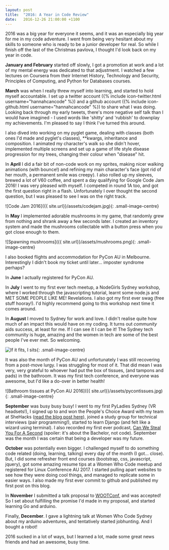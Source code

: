 ```yaml
---
layout: post
title:  "2016: A Year in Code Review"
date:   2016-12-26 21:00:00 +1100
---
```


2016 was a big year for everyone it seems, and it was an especially big year for me in my code adventure. I went from being very hesitant about my skills to someone who is ready to be a junior developer for real. So while I finish off the last of the Christmas pavlova, I thought I'd look back on my year in code.

**January and February** started off slowly, I got a promotion at work and a lot of my mental energy was dedicated to that adjustment. I watched a few lectures on Coursera from their Internet History, Technology and Security, Principles of Computing, and Python for Databases courses.

**March** was when I really threw myself into learning, and started to hold myself accountable. I set up a twitter account ({% include icon-twitter.html username="hannahcancode" %}) and a github account ({% include icon-github.html username="hannahcancode" %}) to share what I was doing. Looking back through my early tweets, there's more negative self talk than I would have imagined - I used words like 'shitty' and 'rubbish' to downplay my achievements. I'm pleased to say I think I've turned this around.

I also dived into working on my pyglet game, dealing with classes (both ones I'd made and pyglet's classes), **kwargs, inheritance and composition. I animated my character's walk so she didn't hover, implemented multiple screens and set up a game of life style disease progression for my trees, changing their colour when "disease" hit.

In **April** I did a fair bit of non-code work on my sprites, making nicer walking animations (with bounce!) and refining my main character's face (got rid of her mouth, a permanent smile was creepy). I also rolled up my sleeves, brewed a lot of V60 coffee, and spent a day qualifying for Google Code Jam 2016! I was very pleased with myself. I competed in round 1A too, and got the first question right in a flash. Unfortunately I over thought the second question, but I was pleased to see I was on the right track.

![Code Jam 2016]({{ site.url}}/assets/codejam.jpg){: .small-image-centre}

In **May** I implemented adorable mushrooms in my game, that randomly grew from nothing and shrank away a few seconds later. I created an inventory system and made the mushrooms collectable with a button press when you got close enough to them.

![Spawning mushrooms]({{ site.url}}/assets/mushrooms.png){: .small-image-centre}

I also booked flights and accommodation for PyCon AU in Melbourne. Interestingly I didn't book my ticket until later... imposter syndrome perhaps?

In **June** I actually registered for PyCon AU.

In **July** I went to my first ever tech meetup, a NodeGirls Sydney workshop, where I worked through the javascripting tutorial, learnt some node.js and MET SOME PEOPLE LIKE ME! Revelations. I also got my first ever swag (free stuff hooray!). I'd highly recommend going to this workshop next time it comes around.

In **August** I moved to Sydney for work and love. I didn't realise quite how much of an impact this would have on my coding. It turns out *community* aids success, at least for me. If I can see it I can be it! The Sydney tech community is huge, amazing and the women in tech are some of the best people I've ever met. So welcoming.

![If it fits, I sits](http://i2.kym-cdn.com/photos/images/newsfeed/000/292/580/fd8.jpg){: .small-image-centre}

It was also the month of PyCon AU and unfortunately I was still recovering from a post-move lurgy. I was struggling for most of it. That did mean I was very, very grateful to whoever had put the box of tissues, (and tampons and pads) in the bathroom. It was my first tech conference, and everyone was awesome, but I'd like a do-over in better health!

![Bathroom tissues at PyCon AU 2016]({{ site.url}}/assets/pycontissues.jpg){: .small-image-centre}

**September** was busy busy busy! I went to my first PyLadies Sydney (VR headsets!), I signed up to and won the People's Choice Award with my team at SheHacks ([read the blog post here][shehacksblog]), joined a study group for technical interviews (pair programming!), started to learn Django (and felt like a wizard using terminal). I also recorded my first ever podcast, [Can We Steal You For A Second][canwestealyou] (spoiler: it's about the Bachelor, not code). September was the month I was certain that being a developer was my future.

**October** was potentially even bigger. I challenged myself to do something code related (doing, learning, talking) every day of the month (I got... close). But, I did some refresher front end courses (bootstrap, css, javascript, jquery), got some amazing resume tips at a Women Who Code meetup and registered for Linux Conference AU 2017. I started pulling apart websites to see how they were doing cool things, and managed to replicate some in easier ways. I also made my first ever commit to github and published my first post on this blog.

In **November** I submitted a talk proposal to [WOOTConf][WOOTConf], and was accepted! So I set about fulfilling the promise I'd made in my proposal, and started learning Go and arduino.

Finally, **December**. I gave a lightning talk at Women Who Code Sydney about my arduino adventures, and tentatively started jobhunting. And I bought a robot!

2016 sucked in a lot of ways, but I learned a lot, made some great news friends and had an awesome, busy time.

[shehacksblog]: https://hannahcancode.github.io/jekyll/update/2016/10/18/hackathon-advice.html
[canwestealyou]: https://www.facebook.com/CanWeStealYouForaSecond/
[WOOTConf]: https://2017.katieconf.xyz/
